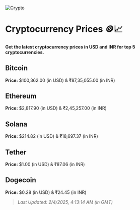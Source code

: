 
![Crypto](https://www.techguide.com.au/wp-content/uploads/2020/11/crypto3.jpeg)

# Cryptocurrency Prices 🪙📈

#### Get the latest cryptocurrency prices in USD and INR for top 5 cryptocurrencies.

## Bitcoin

**Price:** $100,362.00 (in USD) & ₹87,35,055.00 (in INR)

## Ethereum

**Price:** $2,817.90 (in USD) & ₹2,45,257.00 (in INR)

## Solana

**Price:** $214.82 (in USD) & ₹18,697.37 (in INR)

## Tether

**Price:** $1.00 (in USD) & ₹87.06 (in INR)

## Dogecoin

**Price:** $0.28 (in USD) & ₹24.45 (in INR)

> _Last Updated: 2/4/2025, 4:13:14 AM (in GMT)_
